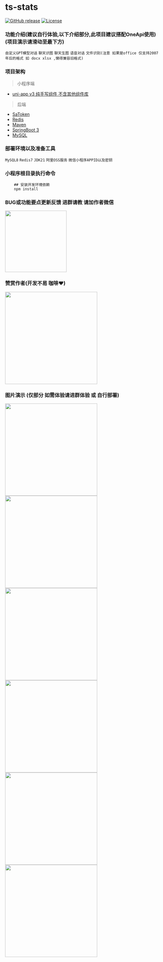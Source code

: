 # ts-stats

[![GitHub release](https://img.shields.io/static/v1?label=release&message=v2.4&color=blue)](<[https://www.github.com/novicezk/midjourney-proxy](https://github.com/dulaiduwang003/TIME-SEA-PLUS)>)
[![License](https://img.shields.io/badge/license-Apache%202-4EB1BA.svg)](https://www.apache.org/licenses/LICENSE-2.0.html)


### 功能介绍(建议自行体验,以下介绍部分,此项目建议搭配OneApi使用) (项目演示请滑动至最下方)
`自定义GPT模型对话`  `聊天识图` `聊天生图` `语音对话` `文件识别(注意 如果是office 仅支持2007年后的格式 如 docx xlsx ,懒得兼容旧格式)`
### 项目架构

> 小程序端
* [uni-app v3 纯手写组件 不含其他组件库](https://uniapp/)

> 后端

* [SaToken](https://sa-token.cc/)
* [Redis](https://redis.io)
* [Maven](https://maven.io)
* [SpringBoot 3](https://spring.io/projects/spring-boot3)
* [MySQL](https://www.mysql.com)


### 部署环境以及准备工具

`MySQL8`
`Redis7`
`JDK21`
`阿里OSS服务`
`微信小程序APPID以及密钥`


### 小程序根目录执行命令
```shell
    ## 安装开发环境依赖
    npm install
```


### BUG或功能要点更新反馈 进群请教 请加作者微信
<img src="./.static/58b7d7bcb6a2db055fe5d5ca091ddca.png" style="width: 200px"  alt=""/>

### 赞赏作者(开发不易 咖啡❤)
<img src="./.static/c2f8c900876a7d6a58eb1824d06ca5f.jpg" style="width: 300px"  alt=""/>

### 图片演示 (仅部分 如需体验请进群体验 或 自行部署)
<img src="./.static/569401139bd3eeeac0bd1f79f2d72a7.jpg" style="width: 300px"  alt=""/>
<img src="./.static/b5283ffcd8adf3ad28395ba0bdb9be9.jpg" style="width: 300px"  alt=""/>
<img src="./.static/154372c888f6824bb30d05297bb598b.jpg" style="width: 300px"  alt=""/>
<img src="./.static/b4e0e50a6a6e60afd4e0a51ce436993.jpg" style="width: 300px"  alt=""/>
<img src="./.static/6fa20139217a239c1cdf6fbf9c23754.jpg" style="width: 300px"  alt=""/>
<img src="./.static/4ee51e63bd41fe7cfa6e825921b4c85.jpg" style="width: 300px"  alt=""/>
